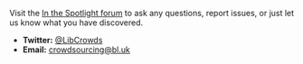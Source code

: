 Visit the [In the Spotlight forum](https://community.libcrowds.com/t/playbills)
to ask any questions, report issues, or just let us know what you have
discovered.

- **Twitter:** [@LibCrowds](https://twitter.com/libcrowds)
- **Email:** [crowdsourcing@bl.uk](mailto:crowdsourcing@bl.uk)
